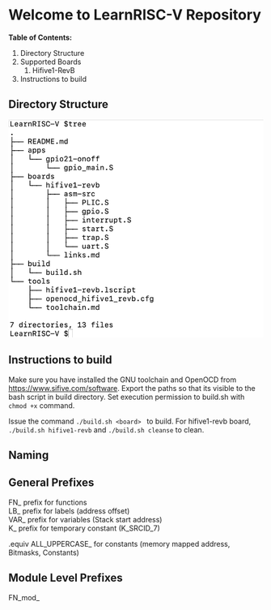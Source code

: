 # Welcome to LearnRISC-V Repository


**Table of Contents:**

1. Directory Structure
1. Supported Boards
    1. Hifive1-RevB
1. Instructions to build

## Directory Structure  
![alt text](https://github.com/hubbsvtgc/LearnRISC-V/blob/trunk/DirectoryStruct.png?raw=true)


## Instructions to build  

Make sure you have installed the GNU toolchain and OpenOCD from https://www.sifive.com/software. Export the paths so that its visible to the bash script in build directory. Set execution permission to build.sh with `chmod +x` command. 

Issue the command `./build.sh <board> ` to build. For hifive1-revb board, `./build.sh hifive1-revb` and `./build.sh cleanse` to clean. 

## Naming
## General Prefixes
FN_ prefix for functions  
LB_ prefix for labels  (address offset)  
VAR_ prefix for variables  (Stack start address)  
K_ prefix for temporary constant (K_SRCID_7)  
  
.equiv ALL_UPPERCASE_ for constants (memory mapped address, Bitmasks, Constants)  

  
## Module Level Prefixes

FN_mod_






